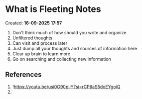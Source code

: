 # What is Fleeting Notes

Created: **16-09-2025** **17:57**

1. Don't think much of how should you write and organize
2. Unfiltered thoughts
3. Can visit and process later
4. Just dump all your thoughts and sources of information here
5. Clear up brain to learn more
6. Go on searching and collecting new information

## References
1. !https://youtu.be/usi0G90pIiY?si=rCPtIaS5doEYgoiQ
2. 